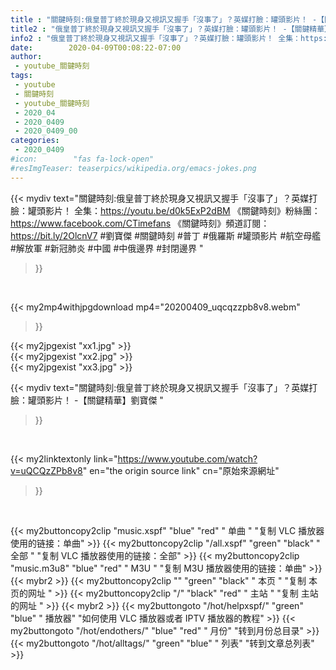 ```yaml
---
title : "關鍵時刻:俄皇普丁終於現身又視訊又握手「沒事了」？英媒打臉：罐頭影片！ -【關鍵精華】劉寶傑 "
title2 : "俄皇普丁終於現身又視訊又握手「沒事了」？英媒打臉：罐頭影片！ -【關鍵精華】劉寶傑 "
info2 : "俄皇普丁終於現身又視訊又握手「沒事了」？英媒打臉：罐頭影片！ 全集：https://youtu.be/d0k5ExP2dBM  《關鍵時刻》粉絲團：https://www.facebook.com/CTimefans 《關鍵時刻》頻道訂閱：https://bit.ly/2OlcnV7  #劉寶傑 #關鍵時刻 #普丁 #俄羅斯 #罐頭影片 #航空母艦 #解放軍 #新冠肺炎 #中國 #中俄邊界 #封閉邊界 "
date:        2020-04-09T00:08:22-07:00
author:
 - youtube_關鍵時刻
tags:
 - youtube
 - 關鍵時刻
 - youtube_關鍵時刻
 - 2020_04
 - 2020_0409
 - 2020_0409_00
categories:
 - 2020_0409
#icon:        "fas fa-lock-open"
#resImgTeaser: teaserpics/wikipedia.org/emacs-jokes.png
---
```


{{< mydiv text="關鍵時刻:俄皇普丁終於現身又視訊又握手「沒事了」？英媒打臉：罐頭影片！ 全集：https://youtu.be/d0k5ExP2dBM  《關鍵時刻》粉絲團：https://www.facebook.com/CTimefans 《關鍵時刻》頻道訂閱：https://bit.ly/2OlcnV7  #劉寶傑 #關鍵時刻 #普丁 #俄羅斯 #罐頭影片 #航空母艦 #解放軍 #新冠肺炎 #中國 #中俄邊界 #封閉邊界 "
>}}
<br>


{{< my2mp4withjpgdownload mp4="20200409_uqcqzzpb8v8.webm"
>}}

{{< my2jpgexist "xx1.jpg" >}}<br>
{{< my2jpgexist "xx2.jpg" >}}<br>
{{< my2jpgexist "xx3.jpg" >}}<br>



{{< mydiv text="關鍵時刻:俄皇普丁終於現身又視訊又握手「沒事了」？英媒打臉：罐頭影片！ -【關鍵精華】劉寶傑 "
>}}
<br>

{{< my2linktextonly link="https://www.youtube.com/watch?v=uQCQzZPb8v8"
en="the origin source link" cn="原始來源網址"
>}}


<br>

{{< my2buttoncopy2clip "music.xspf"        "blue"   "red"    " 单曲 "  "复制 VLC 播放器使用的链接：单曲" >}} {{< my2buttoncopy2clip "/all.xspf"         "green"  "black"  " 全部 "  "复制 VLC 播放器使用的链接：全部" >}} {{< my2buttoncopy2clip "music.m3u8"        "blue"   "red"    " M3U  "    "复制 M3U 播放器使用的链接：单曲" >}} {{< mybr2 >}} {{< my2buttoncopy2clip ""                  "green"  "black"  " 本页 "    "复制 本页的网址 " >}} {{< my2buttoncopy2clip "/"                 "black"  "red"    " 主站 "    "复制 主站的网址 " >}} {{< mybr2 >}} {{< my2buttongoto      "/hot/helpxspf/"    "green"  "blue"   " 播放器" "如何使用 VLC 播放器或者 IPTV 播放器的教程" >}} {{< my2buttongoto      "/hot/endothers/"   "blue"   "red"    " 月份"   "转到月份总目录" >}} {{< my2buttongoto      "/hot/alltags/"     "green"  "blue"   " 列表"   "转到文章总列表" >}} 
